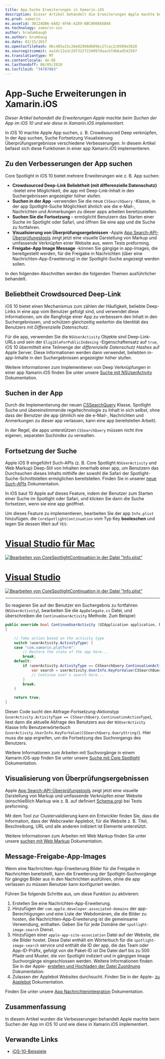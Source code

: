 ```yaml
---
title: App-Suche Erweiterungen in Xamarin.iOS
description: Dieser Artikel behandelt die Erweiterungen Apple machte beim Suchen der App im iOS 10 und wie diese in Xamarin.iOS implementiert.
ms.prod: xamarin
ms.assetid: 30124DB6-6A02-4F66-A2D9-BBC8008E6B48
ms.technology: xamarin-ios
author: bradumbaugh
ms.author: brumbaug
ms.date: 03/15/2017
ms.openlocfilehash: 06c405a15c26e02908d609bc27cac2c0509e5028
ms.sourcegitcommit: ea1dc12a3c2d7322f234997daacbfdb6ad542507
ms.translationtype: MT
ms.contentlocale: de-DE
ms.lasthandoff: 06/05/2018
ms.locfileid: "34787883"
---
```

# <a name="app-search-enhancements-in-xamarinios"></a>App-Suche Erweiterungen in Xamarin.iOS

_Dieser Artikel behandelt die Erweiterungen Apple machte beim Suchen der App im iOS 10 und wie diese in Xamarin.iOS implementiert._

In iOS 10 machte Apple App suchen, z. B. Crowdsourced Deep verknüpfen, In der App suchen, Suche Fortsetzung Visualisierung Überprüfungsergebnisse verschiedene Verbesserungen. In diesem Artikel befasst sich diese Funktionen in einer app Xamarin.iOS implementieren.

## <a name="about-app-search-enhancements"></a>Zu den Verbesserungen der App suchen

Core Spotlight in iOS 10 bietet mehrere Erweiterungen wie z. B. App suchen:

- **Crowdsourced Deep-Link Beliebtheit (mit differenzielle Datenschutz)** -bietet eine Möglichkeit, die app mit Deep-Link-Inhalt in den Suchergebnissen angezeigter höher stufen.
- **Suchen in der App** -verwenden Sie die neue `CSSearchQuery` -Klasse, in der app Spotlight-Suche Möglichkeit ähnlich wie die e-Mail-, Nachrichten und Anmerkungen zu dieser apps arbeiten bereitzustellen.
- **Suchen Sie die Fortsetzung** – ermöglicht Benutzern das Starten einer Suche im Spotlight oder Safari, und öffnen Sie eine app und die Suche zu fortfahren.
- **Visualisierung von Überprüfungsergebnissen** -Apple [App Search-API-Überprüfungstools](https://search.developer.apple.com/appsearch-validation-tool) zeigt jetzt eine visuelle Darstellung von Markup und umfassende Verknüpfen einer Website aus, wenn Tests preforming.
- **Freigabe-App Image Message** -können Sie gängige in app-Images, die bereitgestellt werden, für die Freigabe in Nachrichten (über eine Nachrichten-App-Erweiterung) in der Spotlight-Suche angezeigt werden sollen.

In den folgenden Abschnitten werden die folgenden Themen ausführlicher behandelt.

## <a name="crowdsourced-deep-link-popularity"></a>Beliebtheit Crowdsourced Deep-Link

iOS 10 bietet einen Mechanismus zum zählen der Häufigkeit, beliebte Deep-Links in eine app vom Benutzer gefolgt sind, und verwendet diese Informationen, um die Rangfolge einer App zu verbessern den Inhalt in den Suchergebnissen, und schützen gleichzeitig weiterhin die Identität des Benutzers mit  *Differenzielle Datenschutz*.

Für die app, verwenden Sie die `NSUserActivity` Objekte sind Deep-Link-URLs und sein der `EligibleForPublicIndexing` -Eigenschaftensatz auf `true`, iOS 10 übermittelt eine Teilmenge der *differenzielle Datenschutz Hashes* auf Apple Server. Diese Informationen werden dann verwendet, beliebten in-app-Inhalte in den Suchergebnissen angezeigter höher stufen.

Weitere Informationen zum Implementieren von Deep Verknüpfungen in einer app Xamarin.iOS finden Sie unter unsere [Suche mit NSUserActivity](~/ios/platform/search/nsuseractivity.md) Dokumentation.

## <a name="in-app-searching"></a>Suchen in der App

Durch die Implementierung der neuen [CSSearchQuery](https://developer.apple.com/reference/corespotlight/cssearchquery) Klasse, Spotlight Suche und übereinstimmende regeltechnologie zu Inhalt in sich selbst, ohne dass der Benutzer die app (ähnlich wie die e-Mail-, Nachrichten und Anmerkungen zu dieser app verlassen, kann eine app bereitstellen Arbeit).

In der Regel, die apps unterstützen `CSSearchQuery` müssen nicht ihre eigenen, separaten Suchindex zu verwalten. 

## <a name="search-continuation"></a>Fortsetzung der Suche

Apple iOS 9 eingeführt Such-APIs (z. B. Core Spotlight `NSUserActivity` und Web Markup) Deep-Stil von Inhalten innerhalb einer app, um Benutzern das Durchsuchen dieses Inhalts mithilfe der sowohl die Safari der Spotlight-Suche-Schnittstellen ermöglichen bereitstellen. Finden Sie in unserer [neue Such-APIs](~/ios/platform/search/index.md) Dokumentation.

In iOS baut 10 Apple auf dieses Feature, indem der Benutzer zum Starten einer Suche im Spotlight oder Safari, und klicken Sie dann die Suche fortsetzen, wenn sie eine app geöffnet. 

Um dieses Feature zu implementieren, bearbeiten Sie der app `Info.plist` hinzufügen. die `CoreSpotlightContinuation` vom Typ Key **booleschen** und legen Sie dessen Wert auf `YES`:

# <a name="visual-studio-for-mactabvsmac"></a>[Visual Studio für Mac](#tab/vsmac)

[![](app-search-enhancements-images/search01.png "Bearbeiten von CoreSpotlightContinuation in der Datei \"Info.plist\"")](app-search-enhancements-images/search01.png#lightbox)

# <a name="visual-studiotabvswin"></a>[Visual Studio](#tab/vswin)

[![](app-search-enhancements-images/searchw01.png "Bearbeiten von CoreSpotlightContinuation in der Datei \"Info.plist\"")](app-search-enhancements-images/search01.png#lightbox)

-----

So reagieren Sie auf der Benutzer ein Suchergebnis zu fortfahren (`NSUserActivity`), bearbeiten Sie die `AppDelegate.cs` Datei, und überschreiben die `ContinueUserActivity` Methode. Zum Beispiel:

```csharp
public override bool ContinueUserActivity (UIApplication application, NSUserActivity userActivity, UIApplicationRestorationHandler completionHandler)
{

    // Take action based on the activity type
    switch (userActivity.ActivityType) {
    case "com.xamarin.platform":
        // Restore the state of the app here...
        break;
    default:
        if (userActivity.ActivityType == CSSearchQuery.ContinuationActionType) {
            var search = userActivity.UserInfo.KeyForValue(CSSearchQuery.QueryString);
            // Continue user's search here...
        }
        break;
    }

    return true;
}
```

Dieser Code sucht den Abfrage-Fortsetzung-Aktionstyp (`userActivity.ActivityType == CSSearchQuery.ContinuationActionType`), liest dann die aktuelle Abfrage des Benutzers aus der `NSUserActivity` Klasse Info Benutzerwörterbuch (`userActivity.UserInfo.KeyForValue(CSSearchQuery.QueryString)`). Hier muss die app ergreifen, um die Fortsetzung des Suchvorgangs des Benutzers.

Weitere Informationen zum Arbeiten mit Suchvorgänge in einem Xamarin.iOS-app finden Sie unter unsere [Suche mit Core Spotlight](~/ios/platform/search/corespotlight.md) Dokumentation.

## <a name="visualization-of-validation-results"></a>Visualisierung von Überprüfungsergebnissen

Apple [App Search-API-Überprüfungstools](https://search.developer.apple.com/appsearch-validation-tool) zeigt jetzt eine visuelle Darstellung von Markup und umfassende Verknüpfen einer Website (einschließlich Markup wie z. B. auf definiert [Schema.org](http://schema.org/)) bei Tests preforming.

Mit dem Tool zur Clustervalidierung kann ein Entwickler finden Sie, dass die Information, dass der Webcrawler Applebot, für die Website z. B. Titel, Beschreibung, URL und alle anderen indiziert ist Elemente unterstützt.

Weitere Informationen zum Arbeiten mit Web Markup finden Sie unter unsere [suchen mit Web Markup](~/ios/platform/search/web-markup.md) Dokumentation.

## <a name="message-app-image-sharing"></a>Message-Freigabe-App-Images

Wenn eine Nachrichten-App-Erweiterung Bilder für die Freigabe in Nachrichten bereitstellt, kann die Erweiterung der Spotlight-Suchvorgänge für gängige Bilder aus in den Nachrichten ausführen, ohne die app verlassen zu müssen Benutzer kann konfiguriert werden.

Führen Sie folgende Schritte aus, um diese Funktion zu aktivieren:

1. Erstellen Sie eine Nachrichten-App-Erweiterung.
2. Hinzufügen der `com.apple.developer.associated-domains` der app-Berechtigungen und eine Liste der Webdomänen, die die Bilder zu hosten, die Nachrichten-App-Erweiterung ist die gemeinsame Verwendung, enthalten. Geben Sie für jede Domäne der `spotlight-image-search` Dienst.
3. Hinzufügen einer `apple-app-site-association` Datei auf der Website, die die Bilder hostet. Diese Datei enthält ein Wörterbuch für die `spotlight-image-search` service und enthält die ID der app, die das Team oder App-ID-Präfix, gefolgt von die Paket-ID ist Die Datei darf bis zu 500 Pfade und Muster, die von Spotlight indiziert und in gängigen Image Suchvorgänge eingeschlossen werden. Weitere Informationen finden Sie in der Apple- [erstellen und Hochladen der Datei Zuordnung](https://developer.apple.com/library/prerelease/content/documentation/General/Conceptual/AppSearch/UniversalLinks.html#//apple_ref/doc/uid/TP40016308-CH12-SW4) Dokumentation.
4. Zulassen der Applebot Websites durchsucht. Finden Sie in der Apple- [zu Applebot](https://support.apple.com/HT204683) Dokumentation.

Finden Sie unter unsere [App Nachrichtenintegration](~/ios/platform/message-app-integration/index.md) Dokumentation.

## <a name="summary"></a>Zusammenfassung

In diesem Artikel wurden die Verbesserungen behandelt Apple machte beim Suchen der App im iOS 10 und wie diese in Xamarin.iOS implementiert.



## <a name="related-links"></a>Verwandte Links

- [iOS-10-Beispiele](https://developer.xamarin.com/samples/ios/iOS10/)
